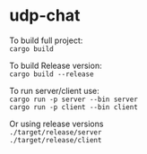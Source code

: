 # udp-chat

To build full project:<br>
`cargo build`<br>

To build Release version:<br>
`cargo build --release`<br>

To run server/client use:<br>
`cargo run -p server --bin server`<br>
`cargo run -p client --bin client`<br>

Or using release versions<br>
`./target/release/server`<br>
`./target/release/client`<br>

